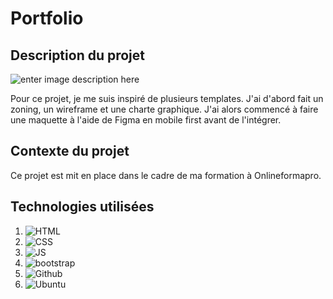 ﻿# Portfolio

## Description du projet

![enter image description here](https://adriens1010.promo-106.codeur.online/images/mon-portfolio.svg)

Pour ce projet, je me suis inspiré de plusieurs templates. J'ai d'abord fait un zoning, un wireframe et une charte graphique. J'ai alors commencé à faire une maquette à l'aide de Figma en mobile first avant de l'intégrer. 

## Contexte du projet

Ce projet est mit en place dans le cadre de ma formation à Onlineformapro.

## Technologies utilisées

1. ![HTML](https://img.shields.io/badge/HTML5-E34F26?style=for-the-badge&logo=html5&logoColor=white)
2. ![CSS](https://img.shields.io/badge/CSS3-1572B6?style=for-the-badge&logo=css3&logoColor=white)
3. ![JS](https://img.shields.io/badge/JavaScript-323330?style=for-the-badge&logo=javascript&logoColor=F7DF1E)
4. ![bootstrap](https://img.shields.io/badge/Bootstrap-563D7C?style=for-the-badge&logo=bootstrap&logoColor=white)
5. ![Github](https://img.shields.io/badge/GitHub-100000?style=for-the-badge&logo=github&logoColor=white)
6. ![Ubuntu](https://img.shields.io/badge/Ubuntu-E95420?style=for-the-badge&logo=ubuntu&logoColor=white)
